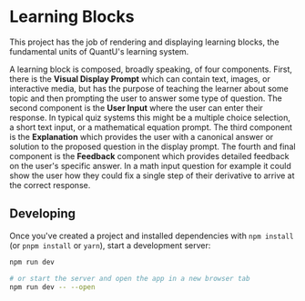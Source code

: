 # Learning Blocks

This project has the job of rendering and displaying learning blocks, the fundamental units of QuantU's learning system.

A learning block is composed, broadly speaking, of four components. First, there is the **Visual Display Prompt** which can contain text, images, or interactive media, but has the purpose of teaching the learner about some topic and then prompting the user to answer some type of question. The second component is the **User Input** where the user can enter their response. In typical quiz systems this might be a multiple choice selection, a short text input, or a mathematical equation prompt. The third component is the **Explanation** which provides the user with a canonical answer or solution to the proposed question in the display prompt. The fourth and final component is the **Feedback** component which provides detailed feedback on the user's specific answer. In a math input question for example it could show the user how they could fix a single step of their derivative to arrive at the correct response. 

## Developing

Once you've created a project and installed dependencies with `npm install` (or `pnpm install` or `yarn`), start a development server:

```bash
npm run dev

# or start the server and open the app in a new browser tab
npm run dev -- --open
```